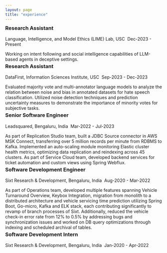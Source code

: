 ```yaml
---
layout: page
title: "experience"
---
```


<!-- Is there another thing here?

> Yet another blockquote.

1. A numbered list.
2. A numbered list.
3. A numbered list.
4. A numbered list. -->

<div class="post-block" style="margin-top:20px;">
  
  <h3 style="margin-top: -10px;">Research Assistant</h3>
  <p class="post-date">Language, Intelligence, and Model Ethics (LIME) Lab, USC&nbsp;&nbsp;<span class="sub-heading">Dec-2023 - Present</span></p>
  <div class="post-content"><p>Working on intent following and social intelligence capabilities of LLM-based agents in deceptive settings.</p></div>
</div>

<div class="post-block">
  <h3 style="margin-top: -10px;">Research Assistant</h3>
  <p class="post-date">DataFirst, Information Sciences Institute, USC&nbsp;&nbsp;<span class="sub-heading">Sep-2023 - Dec-2023</span></p>
  <div class="post-content"><p>Evaluated majority vote and multi-annotator language models to analyze the relation between noise and bias in annotated datasets for hate speech classification. Utilized noise detection techniques and prediction uncertainty measures to demonstrate the importance of minority votes for subjective tasks.</p>
</div>

<div class="post-block">
  <h3 style="margin-top: -10px;">Senior Software Engineer</h3>
  <p class="post-date">Leadsquared, Bengaluru, India&nbsp;&nbsp;<span class="sub-heading">Mar-2022 - Jul-2023</span></p>
  <div class="post-content"><p>As part of Replication Studio team, built a JDBC Source connector in AWS MSK Connect, transferring over 5 million records per minute from RDBMS to Kafka. Implemented an auto-scaling module monitoring Elastic cluster health metrics, optimizing data replication and reindexing across 45 clusters. As part of Service Cloud team, developed backend services for ticket automation and custom views using Spring Webflux.</p></div>
</div>

<div class="post-block">
  <h3 style="margin-top: -10px;">Software Development Engineer</h3>
  <p class="post-date">Sixt Research & Development, Bengaluru, India&nbsp;&nbsp;<span class="sub-heading">Aug-2020 - Mar-2022</span></p>
  <div class="post-content"><p>As part of Operations team, developed multiple features spanning Vehicle Turnaround Overview, Keybox Integration, migration from monolith to a distributed architecture and vehicle servicing time prediction utilizing Spring Boot, Go-micro, Kafka and ELK stack, each contributing significantly to revamp of branch processes of Sixt. Additionally, reduced the vehicle check-in error rate from 12% to 0.5% by addressing bugs and synchronization issues and worked on DB query optimizations through indexing and scheduled archival of tables.</p></div>
</div>

<div class="post-block">
  <h3 style="margin-top: -10px;">Software Development Intern</h3>
  <p class="post-date">Sixt Research & Development, Bengaluru, India&nbsp;&nbsp;<span class="sub-heading">Jan-2020 - Apr-2022</span></p>
</div>
